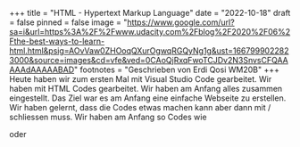 +++
title = "HTML - Hypertext Markup Language"
date = "2022-10-18"
draft = false
pinned = false
image = "https://www.google.com/url?sa=i&url=https%3A%2F%2Fwww.udacity.com%2Fblog%2F2020%2F06%2Fthe-best-ways-to-learn-html.html&psig=AOvVaw0ZHOoqQXurOgwqRGQyNg1g&ust=1667999022823000&source=images&cd=vfe&ved=0CAoQjRxqFwoTCJDv2N3SnvsCFQAAAAAdAAAAABAD"
footnotes = "Geschrieben von Erdi Qosi WM20B"
+++
Heute haben wir zum ersten Mal mit Visual Studio Code gearbeitet. Wir haben mit HTML Codes gearbeitet. Wir haben am Anfang alles zusammen eingestellt. Das Ziel war es am Anfang eine einfache Webseite zu erstellen. Wir haben gelernt, dass die Codes etwas machen kann aber dann mit / schliessen muss. Wir haben am Anfang so Codes wie <p> oder <title> kennengelernt. 

Das einfache programmieren hat mir sehr gefallen und ich bin sehr daran interessiert. Durch das Lernen vom Programmieren können wir danach für unser Projekt ganz einfache eine Webseite machen. Wir können in unserer Webseite Links und Bilder einfügen und so unsere Seite attraktiver gestalteten.